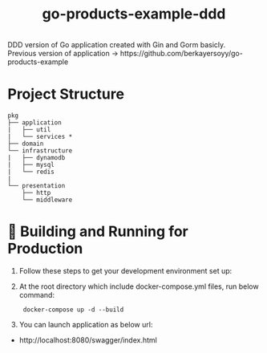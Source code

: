 # <div align="center">go-products-example-ddd</div>
</br>
DDD version of Go application created with Gin and Gorm basicly. <br>
Previous version of application -> https://github.com/berkayersoyy/go-products-example
</br>

# Project Structure

```
pkg
├── application
|   ├── util
|   └── services *
├── domain                    
└── infrastructure
|   ├── dynamodb
|   ├── mysql
|   └── redis
|
└── presentation
    ├── http
    └── middleware
```


# 🚀 Building and Running for Production

1. Follow these steps to get your development environment set up:

2. At the root directory which include docker-compose.yml files, run below command:

        docker-compose up -d --build

3. You can launch application as below url:

* http://localhost:8080/swagger/index.html

